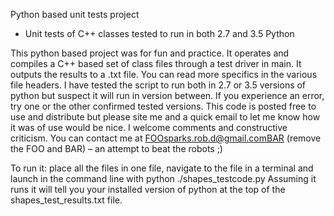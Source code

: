 Python based unit tests project
- Unit tests of C++ classes tested to run in both 2.7 and 3.5 Python

This python based project was for fun and practice.  It operates and compiles a C++ based set of class files through a test driver in main.  It outputs the results to a .txt file.  You can read more specifics in the various file headers.  I have tested the script to run both in 2.7 or 3.5 versions of python but suspect it will run in version between.  If you experience an error, try one or the other confirmed tested versions.  This code is posted free to use and distribute but please site me and a quick email to let me know how it was of use would be nice.  I welcome comments and constructive criticism. You can contact me at FOOsparks.rob.d@gmail.comBAR (remove the FOO and BAR) – an attempt to beat the
robots ;)

To run it: place all the files in one file, navigate to the file in a terminal and launch in the command line with python ./shapes_testcode.py
Assuming it runs it will tell you your installed version of python at the top of the shapes_test_results.txt file.

